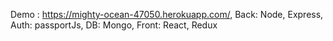 Demo : https://mighty-ocean-47050.herokuapp.com/,
Back: Node, Express,
Auth: passportJs,
DB: Mongo,
Front: React, Redux
